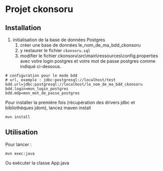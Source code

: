 # Projet ckonsoru
## Installation

1) initialisation de la base de données Postgres
   1) créer une base de données le_nom_de_ma_bdd_ckonsoru
   2) y restaurer le fichier `ckonsoru.sql`
   3) modifier le fichier ckonsoru\src\main\ressources\config.properties avec votre login postgres et votre mot de passe postgres comme indiqué ci-dessous. 
```
# configuration pour le mode bdd
# url, exemple : jdbc:postgresql://localhost/test
bdd.url=jdbc:postgresql://localhost/le_nom_de_ma_bdd_ckonsoru
bdd.login=mon_login_postgres
bdd.mdp=mon_mot_de_passe_postgres
```

Pour installer la première fois (récupération des drivers jdbc et bibliothèques jdom), lancez maven install

```
mvn install
```

## Utilisation

Pour lancer :

```
mvn exec:java
```

Ou exécuter la classe App.java